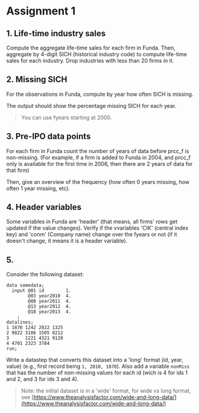 # Assignment 1

## 1. Life-time industry sales

Compute the aggregate life-time sales for each firm in Funda. Then, aggregate by 4-digit SICH (historical industry code) to compute life-time sales for each industry. Drop industries with less than 20 firms in it.



## 2. Missing SICH

For the observations in Funda, compute by year how often SICH is missing. 

The output should show the percentage missing SICH for each year. 

> You can use fyears starting at 2000.



## 3. Pre-IPO data points 

For each firm in Funda count the number of years of data before prcc_f is non-missing.
(For example, if a firm is added to Funda in 2004, and prcc_f only is available for the first time in 2006, then there are 2 years of data for that firm)

Then, give an overview of the frequency (how often 0 years missing, how often 1 year missing, etc).

## 4. Header variables

Some variables in Funda are 'header' (that means, all firms' rows get updated if the value changes).
Verify if the vvariables 'CIK' (central index key) and 'conm' (Company name) change over the fyears or not (if it doesn't change, it means it is a header variable).

## 5.

Consider the following dataset:

```SAS
data somedata;
  input @01 id        1.
        @03 year2010  4.
		@08 year2011  4.
        @13 year2012  4.
		@18 year2013  4.
	;
datalines;
1 1870 1242 2022 1325
2 9822 3186 1505 8212
3      1221 4321 9120
4 4701 2323 3784
run;

```

Write a datastep that converts this dataset into a 'long' format (id, year, value) (e.g., first record being `1, 2010, 1870`). Also add a variable `nonMiss` that has the number of non-missing values for each id (wich is 4 for ids 1 and 2, and 3 for ids 3 and 4).

> Note: the initial dataset is in a 'wide' format, for wide vs long format, see [https://www.theanalysisfactor.com/wide-and-long-data/](https://www.theanalysisfactor.com/wide-and-long-data/)